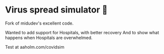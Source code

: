 # Virus spread simulator 🦠

Fork of midudev's excellent code.


Wanted to add support for Hospitals, with better recovery And to show what happens when Hospitals are overwhelmed.


Test at aaholm.com/covidsim
